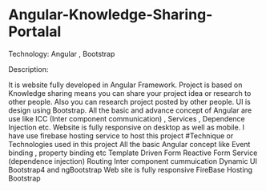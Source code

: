 # Angular-Knowledge-Sharing-Portalal
Technology: Angular , Bootstrap

Description:

It is website fully developed in Angular Framework.
Project is based on Knowledge sharing means you can share your project idea or research to other people. Also you can research project posted by other people.
UI is design using Bootstrap.
All the basic and advance concept of Angular are use like ICC (Inter component communication) , Services , Dependence Injection etc.
Website is fully responsive on desktop as well as mobile.
I have use firebase hosting service to host this project
#Technique or Technologies used in this project
All the basic Angular concept like Event binding , property binding etc
Template Driven Form
Reactive Form
Service (dependence injection)
Routing
Inter component cummuication
Dynamic UI
Bootstrap4 and ngBootstrap
Web site is fully responsive
FireBase Hosting
Bootstrap

